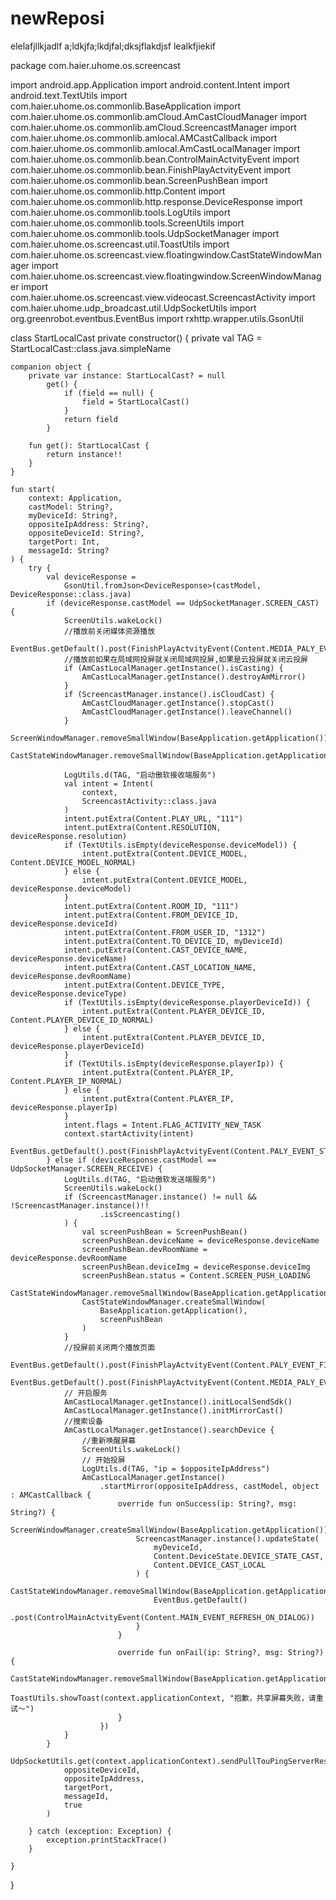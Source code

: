 newReposi
=========

elelafjllkjadlf
a;ldkjfa;lkdjfal;dksjflakdjsf
lealkfjiekif

package com.haier.uhome.os.screencast

import android.app.Application
import android.content.Intent
import android.text.TextUtils
import com.haier.uhome.os.commonlib.BaseApplication
import com.haier.uhome.os.commonlib.amCloud.AmCastCloudManager
import com.haier.uhome.os.commonlib.amCloud.ScreencastManager
import com.haier.uhome.os.commonlib.amlocal.AMCastCallback
import com.haier.uhome.os.commonlib.amlocal.AmCastLocalManager
import com.haier.uhome.os.commonlib.bean.ControlMainActvityEvent
import com.haier.uhome.os.commonlib.bean.FinishPlayActvityEvent
import com.haier.uhome.os.commonlib.bean.ScreenPushBean
import com.haier.uhome.os.commonlib.http.Content
import com.haier.uhome.os.commonlib.http.response.DeviceResponse
import com.haier.uhome.os.commonlib.tools.LogUtils
import com.haier.uhome.os.commonlib.tools.ScreenUtils
import com.haier.uhome.os.commonlib.tools.UdpSocketManager
import com.haier.uhome.os.screencast.util.ToastUtils
import com.haier.uhome.os.screencast.view.floatingwindow.CastStateWindowManager
import com.haier.uhome.os.screencast.view.floatingwindow.ScreenWindowManager
import com.haier.uhome.os.screencast.view.videocast.ScreencastActivity
import com.haier.uhome.udp_broadcast.util.UdpSocketUtils
import org.greenrobot.eventbus.EventBus
import rxhttp.wrapper.utils.GsonUtil


class StartLocalCast private constructor() {
    private val TAG = StartLocalCast::class.java.simpleName

    companion object {
        private var instance: StartLocalCast? = null
            get() {
                if (field == null) {
                    field = StartLocalCast()
                }
                return field
            }

        fun get(): StartLocalCast {
            return instance!!
        }
    }

    fun start(
        context: Application,
        castModel: String?,
        myDeviceId: String?,
        oppositeIpAddress: String?,
        oppositeDeviceId: String?,
        targetPort: Int,
        messageId: String?
    ) {
        try {
            val deviceResponse =
                GsonUtil.fromJson<DeviceResponse>(castModel, DeviceResponse::class.java)
            if (deviceResponse.castModel == UdpSocketManager.SCREEN_CAST) {
                ScreenUtils.wakeLock()
                //播放前关闭媒体资源播放
                EventBus.getDefault().post(FinishPlayActvityEvent(Content.MEDIA_PALY_EVENT_FINISH))
                //播放前如果在局域网投屏就关闭局域网投屏,如果是云投屏就关闭云投屏
                if (AmCastLocalManager.getInstance().isCasting) {
                    AmCastLocalManager.getInstance().destroyAmMirror()
                }
                if (ScreencastManager.instance().isCloudCast) {
                    AmCastCloudManager.getInstance().stopCast()
                    AmCastCloudManager.getInstance().leaveChannel()
                }
                ScreenWindowManager.removeSmallWindow(BaseApplication.getApplication())
                CastStateWindowManager.removeSmallWindow(BaseApplication.getApplication())

                LogUtils.d(TAG, "启动傲软接收端服务")
                val intent = Intent(
                    context,
                    ScreencastActivity::class.java
                )
                intent.putExtra(Content.PLAY_URL, "111")
                intent.putExtra(Content.RESOLUTION, deviceResponse.resolution)
                if (TextUtils.isEmpty(deviceResponse.deviceModel)) {
                    intent.putExtra(Content.DEVICE_MODEL, Content.DEVICE_MODEL_NORMAL)
                } else {
                    intent.putExtra(Content.DEVICE_MODEL, deviceResponse.deviceModel)
                }
                intent.putExtra(Content.ROOM_ID, "111")
                intent.putExtra(Content.FROM_DEVICE_ID, deviceResponse.deviceId)
                intent.putExtra(Content.FROM_USER_ID, "1312")
                intent.putExtra(Content.TO_DEVICE_ID, myDeviceId)
                intent.putExtra(Content.CAST_DEVICE_NAME, deviceResponse.deviceName)
                intent.putExtra(Content.CAST_LOCATION_NAME, deviceResponse.devRoomName)
                intent.putExtra(Content.DEVICE_TYPE, deviceResponse.deviceType)
                if (TextUtils.isEmpty(deviceResponse.playerDeviceId)) {
                    intent.putExtra(Content.PLAYER_DEVICE_ID, Content.PLAYER_DEVICE_ID_NORMAL)
                } else {
                    intent.putExtra(Content.PLAYER_DEVICE_ID, deviceResponse.playerDeviceId)
                }
                if (TextUtils.isEmpty(deviceResponse.playerIp)) {
                    intent.putExtra(Content.PLAYER_IP, Content.PLAYER_IP_NORMAL)
                } else {
                    intent.putExtra(Content.PLAYER_IP, deviceResponse.playerIp)
                }
                intent.flags = Intent.FLAG_ACTIVITY_NEW_TASK
                context.startActivity(intent)
                EventBus.getDefault().post(FinishPlayActvityEvent(Content.PALY_EVENT_STOP_CAST))
            } else if (deviceResponse.castModel == UdpSocketManager.SCREEN_RECEIVE) {
                LogUtils.d(TAG, "启动傲软发送端服务")
                ScreenUtils.wakeLock()
                if (ScreencastManager.instance() != null && !ScreencastManager.instance()!!
                        .isScreencasting()
                ) {
                    val screenPushBean = ScreenPushBean()
                    screenPushBean.deviceName = deviceResponse.deviceName
                    screenPushBean.devRoomName = deviceResponse.devRoomName
                    screenPushBean.deviceImg = deviceResponse.deviceImg
                    screenPushBean.status = Content.SCREEN_PUSH_LOADING
                    CastStateWindowManager.removeSmallWindow(BaseApplication.getApplication())
                    CastStateWindowManager.createSmallWindow(
                        BaseApplication.getApplication(),
                        screenPushBean
                    )
                }
                //投屏前关闭两个播放页面
                EventBus.getDefault().post(FinishPlayActvityEvent(Content.PALY_EVENT_FINISH))
                EventBus.getDefault().post(FinishPlayActvityEvent(Content.MEDIA_PALY_EVENT_FINISH))
                // 开启服务
                AmCastLocalManager.getInstance().initLocalSendSdk()
                AmCastLocalManager.getInstance().initMirrorCast()
                //搜索设备
                AmCastLocalManager.getInstance().searchDevice {
                    //重新唤醒屏幕
                    ScreenUtils.wakeLock()
                    // 开始投屏
                    LogUtils.d(TAG, "ip = $oppositeIpAddress")
                    AmCastLocalManager.getInstance()
                        .startMirror(oppositeIpAddress, castModel, object : AMCastCallback {
                            override fun onSuccess(ip: String?, msg: String?) {
                                ScreenWindowManager.createSmallWindow(BaseApplication.getApplication())
                                ScreencastManager.instance().updateState(
                                    myDeviceId,
                                    Content.DeviceState.DEVICE_STATE_CAST,
                                    Content.DEVICE_CAST_LOCAL
                                ) {
                                    CastStateWindowManager.removeSmallWindow(BaseApplication.getApplication())
                                    EventBus.getDefault()
                                        .post(ControlMainActvityEvent(Content.MAIN_EVENT_REFRESH_ON_DIALOG))
                                }
                            }

                            override fun onFail(ip: String?, msg: String?) {
                                CastStateWindowManager.removeSmallWindow(BaseApplication.getApplication())
                                ToastUtils.showToast(context.applicationContext, "抱歉，共享屏幕失败，请重试～")
                            }
                        })
                }
            }
            UdpSocketUtils.get(context.applicationContext).sendPullTouPingServerResultBroadcast(
                oppositeDeviceId,
                oppositeIpAddress,
                targetPort,
                messageId,
                true
            )

        } catch (exception: Exception) {
            exception.printStackTrace()
        }

    }
}
